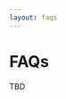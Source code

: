 ```yaml
---
layout: faqs
---
```


# FAQs

TBD

<!--<div class="section-block">
                                    <h3 class="question"><i class="fa fa-question-circle"></i> How does the morbi quam tortor work? <span class="label label-warning">Updated</span></h3>
                                    <div class="answer">Lorem ipsum dolor sit amet, consectetuer adipiscing elit. Aenean commodo ligula eget dolor. Aenean massa. Cum sociis natoque penatibus et magnis dis parturient montes, nascetur ridiculus mus. Donec quam felis.</div>
</div>
-->